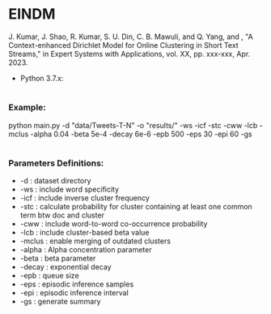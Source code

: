 # EINDM

J. Kumar, J. Shao, R. Kumar, S. U. Din, C. B. Mawuli, and Q. Yang,  and , "A Context-enhanced Dirichlet Model for Online
Clustering in Short Text Streams," in Expert Systems with Applications, vol. XX, pp. xxx-xxx, Apr. 2023.

* Python 3.7.x:

# <h3>Example:</h3>

python main.py -d "data/Tweets-T-N" -o "results/" -ws -icf -stc -cww -lcb -mclus -alpha 0.04 -beta 5e-4 -decay 6e-6 -epb 500 -eps 30 -epi 60 -gs

# <h3>Parameters Definitions:</h3>
* -d  : dataset directory
* -ws  : include word specificity
* -icf  : include inverse cluster frequency
* -stc : calculate probability for cluster containing at least one common term btw doc and cluster
* -cww   : include word-to-word co-occurrence probability
* -lcb   : include cluster-based beta value
* -mclus : enable merging of outdated clusters
* -alpha  : Alpha concentration parameter
* -beta  : beta parameter
* -decay  : exponential decay
* -epb  : queue size
* -eps  : episodic inference samples
* -epi  : episodic inference interval
* -gs  : generate summary
